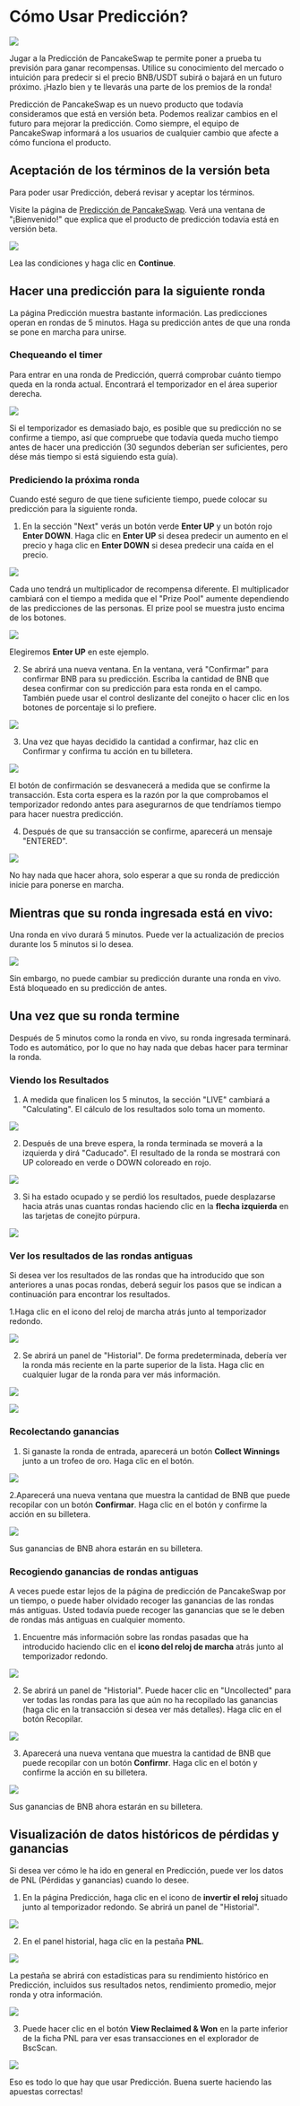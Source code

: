 # Cómo Usar Predicción?

![](https://gblobscdn.gitbook.com/assets%2F-MHREX7DHcljbY5IkjgJ%2F-MbGTDNZ6xd3_Q-qSEP5%2F-MbJu1rFoQx5vQd34Qjg%2Fdocs%20masthead%20%284%29.png?alt=media&token=37d8cf3d-b9ee-436b-b90d-2338b255f342)

Jugar a la Predicción de PancakeSwap te permite poner a prueba tu previsión para ganar recompensas. Utilice su conocimiento del mercado o intuición para predecir si el precio BNB/USDT subirá o bajará en un futuro próximo. ¡Hazlo bien y te llevarás una parte de los premios de la ronda!

Predicción de PancakeSwap es un nuevo producto que todavía consideramos que está en versión beta. Podemos realizar cambios en el futuro para mejorar la predicción. Como siempre, el equipo de PancakeSwap informará a los usuarios de cualquier cambio que afecte a cómo funciona el producto.

## Aceptación de los términos de la versión beta <a id="accepting-terms-of-the-beta"></a>

Para poder usar Predicción, deberá revisar y aceptar los términos.

Visite la página de [Predicción de PancakeSwap](https://pancakeswap.finance/prediction). Verá una ventana de "¡Bienvenido!" que explica que el producto de predicción todavía está en versión beta.

![](https://lh4.googleusercontent.com/GA0nTC9_fGjLP2Bt0u7f1VV9Dj4BCHAmqlLSwwQPWTQzDOcKu1ZBqjVzYQOIalerZUac_oBk2FYggw1-JpuTIQ4XPga7ZfUVPXOOikEySeYi4O-xr1O4XQFOVw8zilyRCfGkuXeO)

Lea las condiciones y haga clic en **Continue**.

## Hacer una predicción para la siguiente ronda <a id="making-a-prediction-for-the-next-round"></a>

La página Predicción muestra bastante información. Las predicciones operan en rondas de 5 minutos. Haga su predicción antes de que una ronda se pone en marcha para unirse.

### Chequeando el timer <a id="checking-the-timer"></a>

Para entrar en una ronda de Predicción, querrá comprobar cuánto tiempo queda en la ronda actual. Encontrará el temporizador en el área superior derecha.

![](https://gblobscdn.gitbook.com/assets%2F-MHREX7DHcljbY5IkjgJ%2F-MazU3f7baGsVWuAZcKf%2F-Mb-zJ4A97zcqew8rC9n%2Fimage.png?alt=media&token=01016451-c8ec-4b83-ba9d-3387019c02e1)

Si el temporizador es demasiado bajo, es posible que su predicción no se confirme a tiempo, así que compruebe que todavía queda mucho tiempo antes de hacer una predicción \(30 segundos deberían ser suficientes, pero dése más tiempo si está siguiendo esta guía\).

### Prediciendo la próxima ronda <a id="predicting-the-next-round"></a>

Cuando esté seguro de que tiene suficiente tiempo, puede colocar su predicción para la siguiente ronda.

1. En la sección "Next" verás un botón verde **Enter UP** y un botón rojo **Enter DOWN**. Haga clic en **Enter UP** si desea predecir un aumento en el precio y haga clic en **Enter DOWN** si desea predecir una caída en el precio.

![](https://gblobscdn.gitbook.com/assets%2F-MHREX7DHcljbY5IkjgJ%2F-MazU3f7baGsVWuAZcKf%2F-Mb01LvMG62NKnJs7djD%2Fimage.png?alt=media&token=9c6542a8-66d2-40db-8f30-a8867ef753e9)

Cada uno tendrá un multiplicador de recompensa diferente. El multiplicador cambiará con el tiempo a medida que el "Prize Pool" aumente dependiendo de las predicciones de las personas. El prize pool se muestra justo encima de los botones.

![](https://gblobscdn.gitbook.com/assets%2F-MHREX7DHcljbY5IkjgJ%2F-MazU3f7baGsVWuAZcKf%2F-Mb05EkUoxFRW-Mditbl%2Fimage.png?alt=media&token=4cf7cbcd-a9ba-49c1-a338-6ba9a83e4e3c)

Elegiremos **Enter UP** en este ejemplo.

2. Se abrirá una nueva ventana. En la ventana, verá "Confirmar" para confirmar BNB para su predicción. Escriba la cantidad de BNB que desea confirmar con su predicción para esta ronda en el campo. También puede usar el control deslizante del conejito o hacer clic en los botones de porcentaje si lo prefiere.

![](https://gblobscdn.gitbook.com/assets%2F-MHREX7DHcljbY5IkjgJ%2F-MazU3f7baGsVWuAZcKf%2F-Mb03hWtNgoDJwKx-rG3%2Fimage.png?alt=media&token=e930ad65-d135-419b-b0fa-d271632fdd89)

3. Una vez que hayas decidido la cantidad a confirmar, haz clic en Confirmar y confirma tu acción en tu billetera.

![](https://gblobscdn.gitbook.com/assets%2F-MHREX7DHcljbY5IkjgJ%2F-MazU3f7baGsVWuAZcKf%2F-Mb07CrGEdbDFjvJzYuS%2Fimage.png?alt=media&token=b7ac861f-89b5-45b2-8a0c-0f712245ab6d)

El botón de confirmación se desvanecerá a medida que se confirme la transacción. Esta corta espera es la razón por la que comprobamos el temporizador redondo antes para asegurarnos de que tendríamos tiempo para hacer nuestra predicción.

4. Después de que su transacción se confirme, aparecerá un mensaje "ENTERED".

![](https://gblobscdn.gitbook.com/assets%2F-MHREX7DHcljbY5IkjgJ%2F-MazU3f7baGsVWuAZcKf%2F-Mb082XzfxPiH_i_p5Qv%2Fimage.png?alt=media&token=fb5751fc-e30b-4f19-83f2-6aa1fd7bf3eb)

No hay nada que hacer ahora, solo esperar a que su ronda de predicción inicie para ponerse en marcha.

## Mientras que su ronda ingresada está en vivo: <a id="while-your-entered-round-is-live"></a>

 Una ronda en vivo durará 5 minutos. Puede ver la actualización de precios durante los 5 minutos si lo desea.

![](https://gblobscdn.gitbook.com/assets%2F-MHREX7DHcljbY5IkjgJ%2F-MazU3f7baGsVWuAZcKf%2F-Mb0AKsDaaKpkPdPRL06%2Fimage.png?alt=media&token=6a5fda83-e3b7-4f3c-991c-5679025e6d6d)

Sin embargo, no puede cambiar su predicción durante una ronda en vivo. Está bloqueado en su predicción de antes.

## Una vez que su ronda termine <a id="once-your-entered-round-finishes"></a>

Después de 5 minutos como la ronda en vivo, su ronda ingresada terminará. Todo es automático, por lo que no hay nada que debas hacer para terminar la ronda.

### Viendo los Resultados <a id="seeing-the-results"></a>

1. A medida que finalicen los 5 minutos, la sección "LIVE" cambiará a "Calculating". El cálculo de los resultados solo toma un momento.

![](https://gblobscdn.gitbook.com/assets%2F-MHREX7DHcljbY5IkjgJ%2F-MazU3f7baGsVWuAZcKf%2F-Mb0AxggN8jreJQeU67L%2Fimage.png?alt=media&token=6122fc84-4e74-4538-8d82-e5323ca78aaf)

2. Después de una breve espera, la ronda terminada se moverá a la izquierda y dirá "Caducado". El resultado de la ronda se mostrará con UP coloreado en verde o DOWN coloreado en rojo.

![](https://gblobscdn.gitbook.com/assets%2F-MHREX7DHcljbY5IkjgJ%2F-MazU3f7baGsVWuAZcKf%2F-Mb0C_pQ3kjjE-qs73GR%2Fimage.png?alt=media&token=f80f72b9-927c-4e3a-b83e-2257e1d531f7)

3. Si ha estado ocupado y se perdió los resultados, puede desplazarse hacia atrás unas cuantas rondas haciendo clic en la **flecha izquierda** en las tarjetas de conejito púrpura.

![](https://gblobscdn.gitbook.com/assets%2F-MHREX7DHcljbY5IkjgJ%2F-MazU3f7baGsVWuAZcKf%2F-Mb0FlZSuDmnImZpn_zM%2Fimage.png?alt=media&token=50b1f358-660a-4243-93fc-dd5d1e450e18)

### Ver los resultados de las rondas antiguas <a id="seeing-results-for-older-rounds"></a>

Si desea ver los resultados de las rondas que ha introducido que son anteriores a unas pocas rondas, deberá seguir los pasos que se indican a continuación para encontrar los resultados.

1.Haga clic en el icono del reloj de marcha atrás junto al temporizador redondo.

![](https://gblobscdn.gitbook.com/assets%2F-MHREX7DHcljbY5IkjgJ%2F-MazU3f7baGsVWuAZcKf%2F-Mb0H7H5rWAS0jGn6qZC%2Fimage.png?alt=media&token=84b40b86-e639-4744-a307-d8fb5effd63e)

2. Se abrirá un panel de "Historial". De forma predeterminada, debería ver la ronda más reciente en la parte superior de la lista. Haga clic en cualquier lugar de la ronda para ver más información.

![](https://gblobscdn.gitbook.com/assets%2F-MHREX7DHcljbY5IkjgJ%2F-MazU3f7baGsVWuAZcKf%2F-Mb0KCbzbd-F76HYPktu%2Fimage.png?alt=media&token=e774b287-f441-48ef-801d-518b9e57f87d)

![](https://gblobscdn.gitbook.com/assets%2F-MHREX7DHcljbY5IkjgJ%2F-MazU3f7baGsVWuAZcKf%2F-Mb0J72WWPDRWvIZsMOU%2Fimage.png?alt=media&token=6cf19f75-165b-4fc3-953c-bdf27aed86cb)

### Recolectando ganancias <a id="collecting-any-winnings"></a>

1. Si ganaste la ronda de entrada, aparecerá un botón **Collect Winnings** junto a un trofeo de oro. Haga clic en el botón.

![](https://gblobscdn.gitbook.com/assets%2F-MHREX7DHcljbY5IkjgJ%2F-MazU3f7baGsVWuAZcKf%2F-Mb0CKs3SIwawkZxRkR4%2Fimage.png?alt=media&token=7b5f2630-4769-4dbc-bae1-0ffec8804431)

2.Aparecerá una nueva ventana que muestra la cantidad de BNB que puede recopilar con un botón **Confirmar**. Haga clic en el botón y confirme la acción en su billetera.

![](https://gblobscdn.gitbook.com/assets%2F-MHREX7DHcljbY5IkjgJ%2F-MazU3f7baGsVWuAZcKf%2F-Mb0DHhDUjiz7Vv46sr9%2Fimage.png?alt=media&token=cf24f698-04a2-4599-9516-afc719663a29)

 Sus ganancias de BNB ahora estarán en su billetera.

### Recogiendo ganancias de rondas antiguas <a id="collecting-winnings-from-older-rounds"></a>

A veces puede estar lejos de la página de predicción de PancakeSwap por un tiempo, o puede haber olvidado recoger las ganancias de las rondas más antiguas. Usted todavía puede recoger las ganancias que se le deben de rondas más antiguas en cualquier momento.

1. Encuentre más información sobre las rondas pasadas que ha introducido haciendo clic en el **icono del reloj de marcha** atrás junto al temporizador redondo.

![](https://gblobscdn.gitbook.com/assets%2F-MHREX7DHcljbY5IkjgJ%2F-MazU3f7baGsVWuAZcKf%2F-Mb0H7H5rWAS0jGn6qZC%2Fimage.png?alt=media&token=84b40b86-e639-4744-a307-d8fb5effd63e)

2. Se abrirá un panel de "Historial". Puede hacer clic en "Uncollected" para ver todas las rondas para las que aún no ha recopilado las ganancias \(haga clic en la transacción si desea ver más detalles\). Haga clic en el botón Recopilar.

![](https://gblobscdn.gitbook.com/assets%2F-MHREX7DHcljbY5IkjgJ%2F-MazU3f7baGsVWuAZcKf%2F-Mb0OTHrQD1RJdlXalxW%2Fimage.png?alt=media&token=64eecfaf-7c3a-4482-9597-29f5785e8c12)

3. Aparecerá una nueva ventana que muestra la cantidad de BNB que puede recopilar con un botón **Confirmr**. Haga clic en el botón y confirme la acción en su billetera.

![](https://gblobscdn.gitbook.com/assets%2F-MHREX7DHcljbY5IkjgJ%2F-MazU3f7baGsVWuAZcKf%2F-Mb0DHhDUjiz7Vv46sr9%2Fimage.png?alt=media&token=cf24f698-04a2-4599-9516-afc719663a29)

Sus ganancias de BNB ahora estarán en su billetera.

## Visualización de datos históricos de pérdidas y ganancias <a id="viewing-historic-profit-and-loss-data"></a>

Si desea ver cómo le ha ido en general en Predicción, puede ver los datos de PNL \(Pérdidas y ganancias\) cuando lo desee.

1. En la página Predicción, haga clic en el icono de **invertir el reloj** situado junto al temporizador redondo. Se abrirá un panel de "Historial".

![](https://gblobscdn.gitbook.com/assets%2F-MHREX7DHcljbY5IkjgJ%2F-MazU3f7baGsVWuAZcKf%2F-Mb0H7H5rWAS0jGn6qZC%2Fimage.png?alt=media&token=84b40b86-e639-4744-a307-d8fb5effd63e)

2. En el panel historial, haga clic en la pestaña **PNL**.

![](https://gblobscdn.gitbook.com/assets%2F-MHREX7DHcljbY5IkjgJ%2F-MazU3f7baGsVWuAZcKf%2F-Mb0UeAlYWLhP55DQxl1%2Fimage.png?alt=media&token=09ae4560-9fd7-434a-9928-8a20aa53ad35)

La pestaña se abrirá con estadísticas para su rendimiento histórico en Predicción, incluidos sus resultados netos, rendimiento promedio, mejor ronda y otra información.

![](https://gblobscdn.gitbook.com/assets%2F-MHREX7DHcljbY5IkjgJ%2F-MazU3f7baGsVWuAZcKf%2F-Mb0VBvoNdRw1GPgDMPv%2Fimage.png?alt=media&token=da6e9be6-1d56-44f1-baf6-d18dbc0eba80)

3. Puede hacer clic en el botón **View Reclaimed & Won** en la parte inferior de la ficha PNL para ver esas transacciones en el explorador de BscScan.

![](https://gblobscdn.gitbook.com/assets%2F-MHREX7DHcljbY5IkjgJ%2F-MazU3f7baGsVWuAZcKf%2F-Mb0UzaL_Tj2DiP7Edli%2Fimage.png?alt=media&token=17368b5e-2767-407b-bc53-b2388430ced1)

Eso es todo lo que hay que usar Predicción. Buena suerte haciendo las apuestas correctas!

